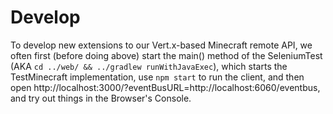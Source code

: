 # Develop

To develop new extensions to our Vert.x-based Minecraft remote API, we often first (before doing above) start the main() method of the SeleniumTest (AKA `cd ../web/ && ../gradlew runWithJavaExec`), which starts the TestMinecraft implementation, use `npm start` to run the client, and then open http://localhost:3000/?eventBusURL=http://localhost:6060/eventbus, and try out things in the Browser's Console.
